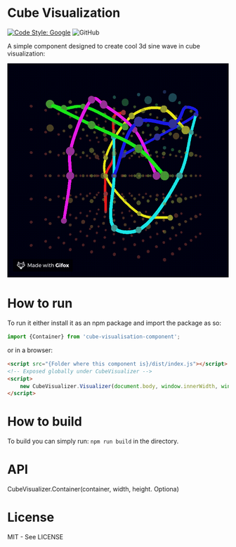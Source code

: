 # Cube Visualization
[![Code Style: Google](https://img.shields.io/badge/code%20style-google-blueviolet.svg)](https://github.com/google/gts)
![GitHub](https://img.shields.io/github/license/georgePadolsey/cube-visualisation-component.svg)


A simple component designed to create cool 3d sine wave in cube visualization:

![Cube Visulization Demo](example_demo.gif)


# How to run

To run it either install it as an npm package and import the package as so:

```javascript
import {Container} from 'cube-visualisation-component';
```

or in a browser:
```html
<script src="{Folder where this component is}/dist/index.js"></script>
<!-- Exposed globally under CubeVisualizer -->
<script>
    new CubeVisualizer.Visualizer(document.body, window.innerWidth, window.innerHeight)
</script>
```


# How to build

To build you can simply run: `npm run build` in the directory.

# API 

CubeVisualizer.Container(container, width, height. Optiona)


# License

MIT - See LICENSE